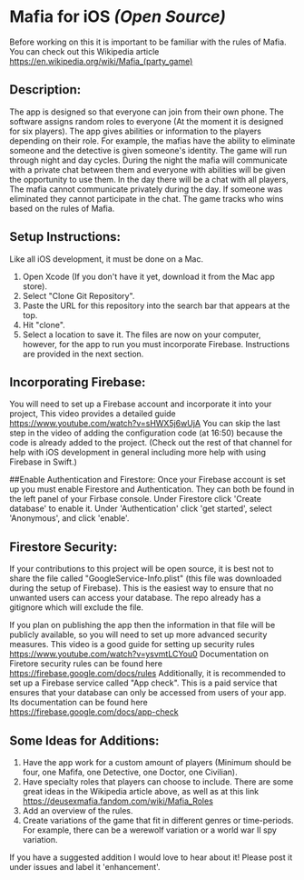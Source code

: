 # Mafia for iOS *(Open Source)*

Before working on this it is important to be familiar with the rules of Mafia. You can check out this Wikipedia article https://en.wikipedia.org/wiki/Mafia_(party_game)


## Description:

The app is designed so that everyone can join from their own phone. The software assigns random roles to everyone (At the moment it is designed for six players). The app gives abilities or information to the players depending on their role. For example, the mafias have the ability to eliminate someone and the detective is given someone's
identity. The game will run through night and day cycles. During the night the mafia will communicate with a private chat between them and everyone with abilities will be given the opportunity to use them. In the day there will be a chat with all players, The mafia cannot communicate privately during the day. If someone was eliminated they cannot participate in the chat. The game tracks who wins based on the rules of Mafia.


## Setup Instructions:

Like all iOS development, it must be done on a Mac.
1) Open Xcode (If you don't have it yet, download it from the Mac app store).
2) Select "Clone Git Repository".
4) Paste the URL for this repository into the search bar that appears at the top.
5) Hit "clone".
3) Select a location to save it.
The files are now on your computer, however, for the app to run you must incorporate Firebase. Instructions are provided in the next section.


## Incorporating Firebase:

You will need to set up a Firebase account and incorporate it into your project, This video provides a detailed guide https://www.youtube.com/watch?v=sHWX5j6wUjA You can skip the last step in the video of adding the configuration code (at 16:50) because the code is already added to the project.
(Check out the rest of that channel for help with iOS development in general including more help with using Firebase in Swift.)

##Enable Authentication and Firestore:
Once your Firebase account is set up you must enable Firestore and Authentication. They can both be found in the left panel of your Firbase console. Under Firestore click 'Create database' to enable it. Under 'Authentication' click 'get started', select 'Anonymous', and  click 'enable'.

## Firestore Security:

If your contributions to this project will be open source, it is best not to share the file called "GoogleService-Info.plist" (this file was downloaded during the setup of Firebase). This is the easiest way to ensure that no unwanted users can access your database. The repo already has a gitignore which will exclude the file.

If you plan on publishing the app then the information in that file will be publicly available, so you will need to set up more advanced security measures. This video is a good guide for setting up security rules https://www.youtube.com/watch?v=ysvmtLCYou0 Documentation on Firetore security rules can be found here https://firebase.google.com/docs/rules  Additionally, it is recommended to set up a Firebase service called "App check". This is a paid service that ensures that your database can only be accessed from users of your app. Its documentation can be found here https://firebase.google.com/docs/app-check

## Some Ideas for Additions:
1) Have the app work for a custom amount of players (Minimum should be four, one Mafifa, one Detective, one Doctor, one Civilian).
2) Have specialty roles that players can choose to include. There are some great ideas in the Wikipedia article above, as well as at this link https://deusexmafia.fandom.com/wiki/Mafia_Roles
3) Add an overview of the rules.
4) Create variations of the game that fit in different genres or time-periods. For example, there can be a werewolf variation or a world war II spy variation.

If you have a suggested addition I would love to hear about it! Please post it under issues and label it 'enhancement'.
